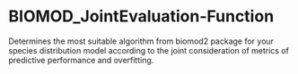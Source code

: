 # BIOMOD_JointEvaluation-Function
Determines the most suitable algorithm from biomod2 package for your species distribution model according to the joint consideration of metrics of predictive performance and overfitting.
